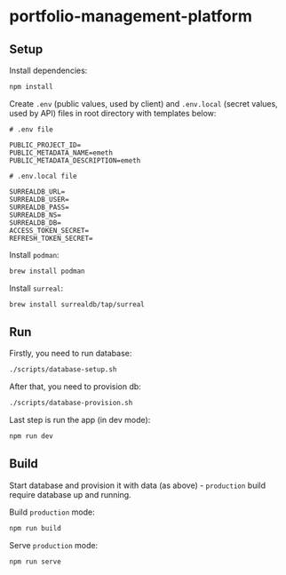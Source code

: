# portfolio-management-platform

## Setup

Install dependencies:

```bash
npm install
```

Create `.env` (public values, used by client) and `.env.local` (secret values, used by API) files in root directory with templates below:

```
# .env file

PUBLIC_PROJECT_ID=
PUBLIC_METADATA_NAME=emeth
PUBLIC_METADATA_DESCRIPTION=emeth
```

```
# .env.local file

SURREALDB_URL=
SURREALDB_USER=
SURREALDB_PASS=
SURREALDB_NS=
SURREALDB_DB=
ACCESS_TOKEN_SECRET=
REFRESH_TOKEN_SECRET=
```

Install `podman`:

```bash
brew install podman
```

Install `surreal`:

```bash
brew install surrealdb/tap/surreal
```

## Run

Firstly, you need to run database:

```bash
./scripts/database-setup.sh
```

After that, you need to provision db:

```bash
./scripts/database-provision.sh
```

Last step is run the app (in dev mode):

```bash
npm run dev
```

## Build

Start database and provision it with data (as above) - `production` build require database up and running.

Build `production` mode:
```bash
npm run build
```

Serve `production` mode:
```bash
npm run serve
```
